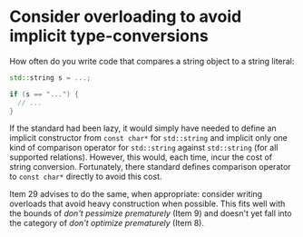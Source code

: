 # Consider overloading to avoid implicit type-conversions

How often do you write code that compares a string object to a string literal:

```cpp
std::string s = ...;

if (s == "...") {
  // ...
}
```

If the standard had been lazy, it would simply have needed to define an implicit constructor from `const char*` for `std::string` and implicit only one kind of comparison operator for `std::string` against `std::string` (for all supported relations). However, this would, each time, incur the cost of string conversion. Fortunately, there standard defines comparison operator to `const char*` directly to avoid this cost.

Item 29 advises to do the same, when appropriate: consider writing overloads that avoid heavy construction when possible. This fits well with the bounds of *don't pessimize prematurely* (Item 9) and doesn't yet fall into the category of *don't optimize prematurely* (Item 8).

